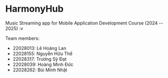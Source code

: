 # HarmonyHub

Music Streaming app for Mobile Application Development Course (2024 -- 2025) :v 

Team members:
* 22028013: Lê Hoàng Lan
* 22028155: Nguyễn Hữu Thế
* 22028317: Trương Sỹ Đạt
* 22028039: Hoàng Minh Đức
* 22028262: Bùi Minh Nhật
